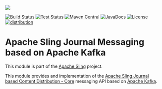 [<img src="https://sling.apache.org/res/logos/sling.png"/>](https://sling.apache.org)

[![Build Status](https://builds.apache.org/buildStatus/icon?job=Sling/sling-org-apache-sling-distribution-journal-kafka/master)](https://builds.apache.org/job/Sling/job/sling-org-apache-sling-distribution-journal-kafka/job/master) [![Test Status](https://img.shields.io/jenkins/t/https/builds.apache.org/job/Sling/job/sling-org-apache-sling-distribution-journal-kafka/job/master.svg)](https://builds.apache.org/job/Sling/job/sling-org-apache-sling-distribution-journal-kafka/job/master/test_results_analyzer/) [![Maven Central](https://maven-badges.herokuapp.com/maven-central/org.apache.sling/org.apache.sling.distribution.journal.kafka/badge.svg)](https://search.maven.org/#search%7Cga%7C1%7Cg%3A%22org.apache.sling%22%20a%3A%22org.apache.sling.distribution.journal.kafka%22) [![JavaDocs](https://www.javadoc.io/badge/org.apache.sling/org.apache.sling.distribution.journal.kafka.svg)](https://www.javadoc.io/doc/org.apache.sling/org.apache.sling.distribution.journal.kafka) [![License](https://img.shields.io/badge/License-Apache%202.0-blue.svg)](https://www.apache.org/licenses/LICENSE-2.0) [![distribution](https://sling.apache.org/badges/group-distribution.svg)](https://github.com/apache/sling-aggregator/blob/master/docs/groups/distribution.md)

# Apache Sling Journal Messaging based on Apache Kafka

This module is part of the [Apache Sling](https://sling.apache.org) project.

This module provides and implementation of the [Apache Sling Journal based Content Distribution - Core](https://github.com/apache/sling-org-apache-sling-distribution-journal) messaging API based on [Apache Kafka](https://github.com/apache/kafka).
